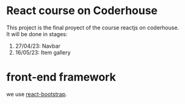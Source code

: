 # React course on Coderhouse

This project is the final proyect of the course reactjs on coderhouse.<br>
It will be done in stages:

1. 27/04/23: Navbar
2. 16/05/23: Item gallery

# front-end framework 
we use [react-bootstrap](https://react-bootstrap.github.io/).<br>
